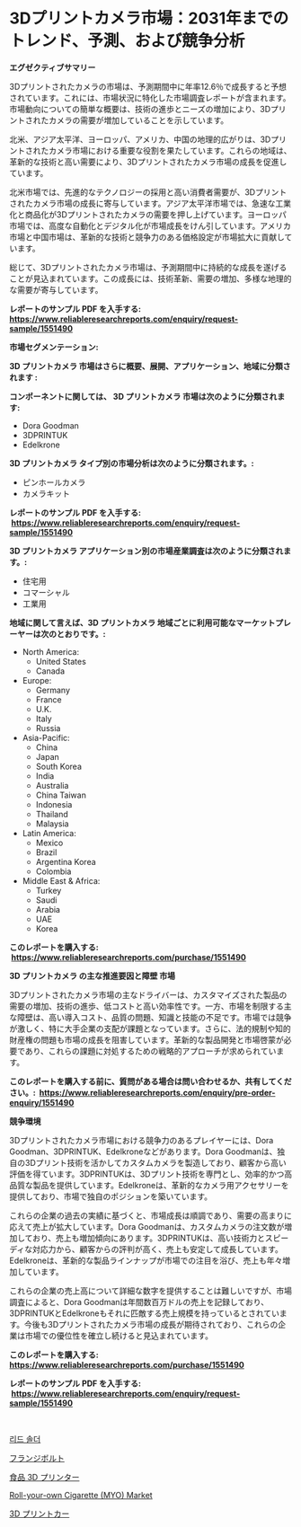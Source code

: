 <p><h1>3Dプリントカメラ市場：2031年までのトレンド、予測、および競争分析</h1></p><p><strong>エグゼクティブサマリー</strong></p>
<p><p>3Dプリントされたカメラの市場は、予測期間中に年率12.6％で成長すると予想されています。これには、市場状況に特化した市場調査レポートが含まれます。市場動向についての簡単な概要は、技術の進歩とニーズの増加により、3Dプリントされたカメラの需要が増加していることを示しています。</p><p>北米、アジア太平洋、ヨーロッパ、アメリカ、中国の地理的広がりは、3Dプリントされたカメラ市場における重要な役割を果たしています。これらの地域は、革新的な技術と高い需要により、3Dプリントされたカメラ市場の成長を促進しています。</p><p>北米市場では、先進的なテクノロジーの採用と高い消費者需要が、3Dプリントされたカメラ市場の成長に寄与しています。アジア太平洋市場では、急速な工業化と商品化が3Dプリントされたカメラの需要を押し上げています。ヨーロッパ市場では、高度な自動化とデジタル化が市場成長をけん引しています。アメリカ市場と中国市場は、革新的な技術と競争力のある価格設定が市場拡大に貢献しています。</p><p>総じて、3Dプリントされたカメラ市場は、予測期間中に持続的な成長を遂げることが見込まれています。この成長には、技術革新、需要の増加、多様な地理的な需要が寄与しています。</p></p>
<p><strong>レポートのサンプル PDF を入手する: <a href="https://www.reliableresearchreports.com/enquiry/request-sample/1551490">https://www.reliableresearchreports.com/enquiry/request-sample/1551490</a></strong></p>
<p><strong>市場セグメンテーション:</strong></p>
<p><strong> 3D プリントカメラ 市場はさらに概要、展開、アプリケーション、地域に分類されます :</strong></p>
<p><strong>コンポーネントに関しては、 3D プリントカメラ 市場は次のように分類されます: &nbsp;</strong></p>
<p><ul><li>Dora Goodman</li><li>3DPRINTUK</li><li>Edelkrone</li></ul></p>
<p><strong> 3D プリントカメラ タイプ別の市場分析は次のように分類されます。:</strong></p>
<p><ul><li>ピンホールカメラ</li><li>カメラキット</li></ul></p>
<p><strong>レポートのサンプル PDF を入手する: &nbsp;<a href="https://www.reliableresearchreports.com/enquiry/request-sample/1551490">https://www.reliableresearchreports.com/enquiry/request-sample/1551490</a></strong></p>
<p><strong> 3D プリントカメラ アプリケーション別の市場産業調査は次のように分類されます。:</strong></p>
<p><ul><li>住宅用</li><li>コマーシャル</li><li>工業用</li></ul></p>
<p><strong>地域に関して言えば、3D プリントカメラ 地域ごとに利用可能なマーケットプレーヤーは次のとおりです。:</strong></p>
<p><ul>
    <li>
        North America:
        <ul>
            <li>United States</li>
            <li>Canada</li>
        </ul>
    </li>
    <li>
        Europe:
        <ul>
            <li>Germany</li>
            <li>France</li>
            <li>U.K.</li>
            <li>Italy</li>
            <li>Russia</li>
        </ul>
    </li>
    <li>
        Asia-Pacific:
        <ul>
            <li>China</li>
            <li>Japan</li>
            <li>South Korea</li>
            <li>India</li>
            <li>Australia</li>
            <li>China Taiwan</li>
            <li>Indonesia</li>
            <li>Thailand</li>
            <li>Malaysia</li>
        </ul>
    </li>
    <li>
        Latin America:
        <ul>
            <li>Mexico</li>
            <li>Brazil</li>
            <li>Argentina Korea</li>
            <li>Colombia</li>
        </ul>
    </li>
    <li>
        Middle East & Africa:
        <ul>
            <li>Turkey</li>
            <li>Saudi</li>
            <li>Arabia</li>
            <li>UAE</li>
            <li>Korea</li>
        </ul>
    </li>
    </ul></p>
<p><strong>このレポートを購入する: &nbsp;<a href="https://www.reliableresearchreports.com/purchase/1551490">https://www.reliableresearchreports.com/purchase/1551490</a></strong></p>
<p><strong>3D プリントカメラ の主な推進要因と障壁 市場</strong></p>
<p><p>3Dプリントされたカメラ市場の主なドライバーは、カスタマイズされた製品の需要の増加、技術の進歩、低コストと高い効率性です。一方、市場を制限する主な障壁は、高い導入コスト、品質の問題、知識と技能の不足です。市場では競争が激しく、特に大手企業の支配が課題となっています。さらに、法的規制や知的財産権の問題も市場の成長を阻害しています。革新的な製品開発と市場啓蒙が必要であり、これらの課題に対処するための戦略的アプローチが求められています。</p></p>
<p><strong>このレポートを購入する前に、質問がある場合は問い合わせるか、共有してください。:&nbsp; <a href="https://www.reliableresearchreports.com/enquiry/pre-order-enquiry/1551490">https://www.reliableresearchreports.com/enquiry/pre-order-enquiry/1551490</a></strong></p>
<p><strong>競争環境</strong></p>
<p><p>3Dプリントされたカメラ市場における競争力のあるプレイヤーには、Dora Goodman、3DPRINTUK、Edelkroneなどがあります。Dora Goodmanは、独自の3Dプリント技術を活かしてカスタムカメラを製造しており、顧客から高い評価を得ています。3DPRINTUKは、3Dプリント技術を専門とし、効率的かつ高品質な製品を提供しています。Edelkroneは、革新的なカメラ用アクセサリーを提供しており、市場で独自のポジションを築いています。</p><p>これらの企業の過去の実績に基づくと、市場成長は順調であり、需要の高まりに応えて売上が拡大しています。Dora Goodmanは、カスタムカメラの注文数が増加しており、売上も増加傾向にあります。3DPRINTUKは、高い技術力とスピーディな対応力から、顧客からの評判が高く、売上も安定して成長しています。Edelkroneは、革新的な製品ラインナップが市場での注目を浴び、売上も年々増加しています。</p><p>これらの企業の売上高について詳細な数字を提供することは難しいですが、市場調査によると、Dora Goodmanは年間数百万ドルの売上を記録しており、3DPRINTUKとEdelkroneもそれに匹敵する売上規模を持っているとされています。今後も3Dプリントされたカメラ市場の成長が期待されており、これらの企業は市場での優位性を確立し続けると見込まれています。</p></p>
<p><strong>このレポートを購入する: &nbsp; <a href="https://www.reliableresearchreports.com/purchase/1551490">https://www.reliableresearchreports.com/purchase/1551490</a></strong></p>
<p><strong>レポートのサンプル PDF を入手する: &nbsp;<a href="https://www.reliableresearchreports.com/enquiry/request-sample/1551490">https://www.reliableresearchreports.com/enquiry/request-sample/1551490</a></strong><strong></strong></p>
<p>&nbsp;</p>
<p><p><a href="https://medium.com/@kellylyncyh543964/%EB%A6%AC%EB%93%9C-%ED%95%A8%EC%9C%A0-%EB%82%A9-%EC%8B%9C%EC%9E%A5-%EC%9D%B8%EC%82%AC%EC%9D%B4%ED%8A%B8-%EC%8B%9C%EC%9E%A5-%EB%8F%99%ED%96%A5-%EC%84%B1%EC%9E%A5-2024%EB%85%84%EB%B6%80%ED%84%B0-2031%EB%85%84%EA%B9%8C%EC%A7%80-%EC%98%88%EC%B8%A1-3adc96379167">리드 솔더</a></p><p><a href="https://medium.com/@saigekulas/%E3%83%95%E3%83%A9%E3%83%B3%E3%82%B8%E3%83%9C%E3%83%AB%E3%83%88%E5%B8%82%E5%A0%B4%E3%81%AE%E6%B4%9E%E5%AF%9F-%E5%B8%82%E5%A0%B4%E5%8B%95%E5%90%91-%E6%88%90%E9%95%B7-2024%E5%B9%B4%E3%81%8B%E3%82%892031%E5%B9%B4%E3%81%BE%E3%81%A7%E3%81%AE%E4%BA%88%E6%B8%AC-be8668d5da92">フランジボルト</a></p><p><a href="https://github.com/NashBeahan2023/Market-Research-Report-List-1/blob/main/63828487123.md">食品 3D プリンター</a></p><p><a href="https://github.com/johnbach50/Market-Research-Report-List-2/blob/main/roll-your-own-cigarette-myo-market.md">Roll-your-own Cigarette (MYO) Market</a></p><p><a href="https://github.com/joaejkdzgyljvo6/Market-Research-Report-List-1/blob/main/17456997122.md">3D プリントカー</a></p></p>